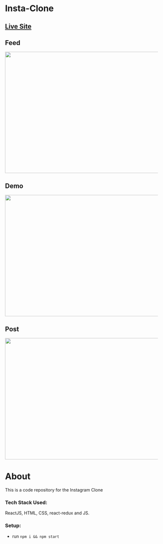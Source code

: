 # Insta-Clone

## [Live Site](https://insta-clone-eight-inky.vercel.app/)


## Feed
<img src="https://firebasestorage.googleapis.com/v0/b/eimentum.appspot.com/o/feed.png?alt=media&token=4c00629f-aeae-4f91-a04f-3f4958c33b0a" width="900" height="400">

## Demo
<img src="https://firebasestorage.googleapis.com/v0/b/eimentum.appspot.com/o/ezgif-2-de0a4afbac.gif?alt=media&token=1dccffc4-ec74-45b8-9c77-c682a87c997b" width="800" height="400" />

## Post
<img src="https://firebasestorage.googleapis.com/v0/b/eimentum.appspot.com/o/comment%20(2).png?alt=media&token=b194e128-ba6e-419f-ba20-7bcb2f416b81" width="900" height="400">

# About
This is a code repository for the Instagram Clone

### Tech Stack Used:
ReactJS, HTML, CSS, react-redux and JS.

### Setup:
- run ```npm i && npm start```
